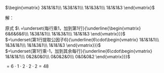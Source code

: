  $\begin{vmatrix}  
3&1&1&1\\\   
1&3&1&1\\\    
1&1&3&1\\\   
1&1&1&3  
\end{vmatrix}$   
  
解：  
  
原式 $\ =\underset{每行乘1，加到第1行}{\underline{\begin{vmatrix}  
6&6&6&6\\\   
1&3&1&1\\\    
1&1&3&1\\\   
1&1&1&3  
\end{vmatrix}}}$   
 $=\underset{第1行提取公因子6}{\underline{6\cdot\begin{vmatrix}  
1&1&1&1\\\   
1&3&1&1\\\    
1&1&3&1\\\   
1&1&1&3  
\end{vmatrix}}}$   
 $=\underset{第1行乘-1，加到其余每行}{\underline{6\cdot\begin{vmatrix}  
1&1&1&1\\\   
0&2&0&0\\\    
0&0&2&0\\\   
0&0&0&2  
\end{vmatrix}}}$   
  
 $=6\cdot1\cdot2\cdot2\cdot2=48$   
